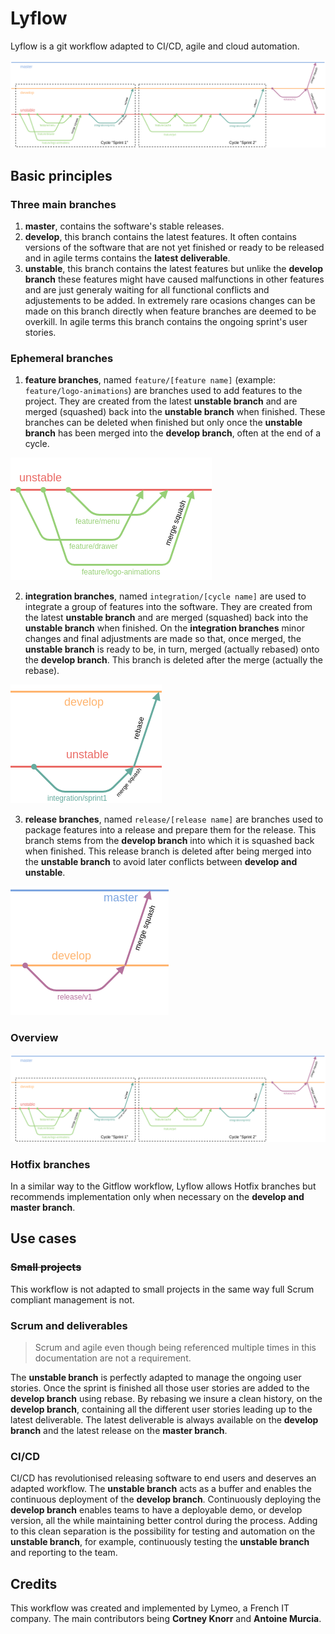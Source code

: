 # Lyflow
Lyflow is a git workflow adapted to CI/CD, agile and cloud automation.

![Full illustration](https://raw.githubusercontent.com/lymeo/lyflow/master/full.png)

## Basic principles

### Three main branches

1. **master**, contains the software's stable releases.
2. **develop**, this branch contains the latest features. It often contains versions of the software that are not yet finished or ready to be released and in agile terms contains the **latest deliverable**.
3. **unstable**, this branch contains the latest features but unlike the **develop branch** these features might have caused malfunctions in other features and are just generaly waiting for all functional conflicts and adjustements to be added. In extremely rare ocasions changes can be made on this branch directly when feature branches are deemed to be overkill. In agile terms this branch contains the ongoing sprint's user stories.

### Ephemeral branches

1. **feature branches**, named ```feature/[feature name]``` (example: ```feature/logo-animations```) are branches used to add features to the project. They are created from the latest **unstable branch** and are merged (squashed) back into the **unstable branch** when finished. These branches can be deleted when finished but only once the **unstable branch** has been merged into the **develop branch**, often at the end of a cycle.

![feature](https://raw.githubusercontent.com/lymeo/lyflow/master/feature.png)

2. **integration branches**, named ```integration/[cycle name]``` are used to integrate a group of features into the software. They are created from the latest **unstable branch** and are merged (squashed) back into the **unstable branch** when finished. On the **integration branches** minor changes and final adjustments are made so that, once merged, the **unstable branch** is ready to be, in turn, merged (actually rebased) onto the **develop branch**. This branch is deleted after the merge (actually the rebase).

![integration](https://raw.githubusercontent.com/lymeo/lyflow/master/integration.png)

3. **release branches**, named ```release/[release name]``` are branches used to package features into a release and prepare them for the release. This branch stems from the **develop branch** into which it is squashed back when finished. This release branch is deleted after being merged into the **unstable branch** to avoid later conflicts between **develop and unstable**.

![release](https://raw.githubusercontent.com/lymeo/lyflow/master/release.png)

### Overview

![Full illustration](https://raw.githubusercontent.com/lymeo/lyflow/master/full.png)

### Hotfix branches

In a similar way to the Gitflow workflow, Lyflow allows Hotfix branches but recommends implementation only when necessary on the **develop and master branch**. 

## Use cases

### ~~Small projects~~
This workflow is not adapted to small projects in the same way full Scrum compliant management is not.

### Scrum and deliverables
> Scrum and agile even though being referenced multiple times in this documentation are not a requirement. 

The **unstable branch** is perfectly adapted to manage the ongoing user stories. Once the sprint is finished all those user stories are added to the **develop branch** using rebase. By rebasing we insure a clean history, on the **develop branch**, containing all the different user stories leading up to the latest deliverable. The latest deliverable is always available on the **develop branch** and the latest release on the **master branch**.

### CI/CD

CI/CD has revolutionised releasing software to end users and deserves an adapted workflow. The **unstable branch** acts as a buffer and enables the continuous deployment of the **develop branch**. Continuously deploying the **develop branch** enables teams to have a deployable demo, or develop version, all the while maintaining better control during the process. Adding to this clean separation is the possibility for testing and automation on the **unstable branch**, for example, continuously testing the **unstable branch** and reporting to the team.

## Credits

This workflow was created and implemented by Lymeo, a French IT company. The main contributors being **Cortney Knorr** and **Antoine Murcia**.



